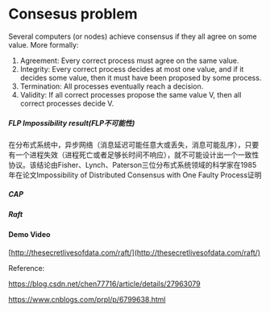 # Consesus problem

Several computers \(or nodes\) achieve consensus if they all agree on some value. More formally:

1. Agreement: Every correct process must agree on the same value.
2. Integrity: Every correct process decides at most one value, and if it decides some value, then it must have been proposed by some process.
3. Termination: All processes eventually reach a decision.
4. Validity: If all correct processes propose the same value V, then all correct processes decide V.



##### FLP Impossibility result\(FLP不可能性\)

在分布式系统中，异步网络（消息延迟可能任意大或丢失，消息可能乱序），只要有一个进程失效（进程死亡或者足够长时间不响应），就不可能设计出一个一致性协议。该结论由Fisher、Lynch、Paterson三位分布式系统领域的科学家在1985年在论文Impossibility of Distributed Consensus with One Faulty Process证明



##### CAP



##### Raft

#### Demo Video

[http://thesecretlivesofdata.com/raft/](http://thesecretlivesofdata.com/raft/)







Reference:

https://blog.csdn.net/chen77716/article/details/27963079

https://www.cnblogs.com/prpl/p/6799638.html



